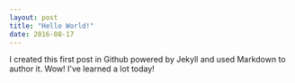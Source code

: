 ```yaml
---
layout: post
title: "Hello World!"
date: 2016-08-17
---
```


I created this first post in Github powered by Jekyll and used Markdown to author it. Wow! I've learned a lot today!
